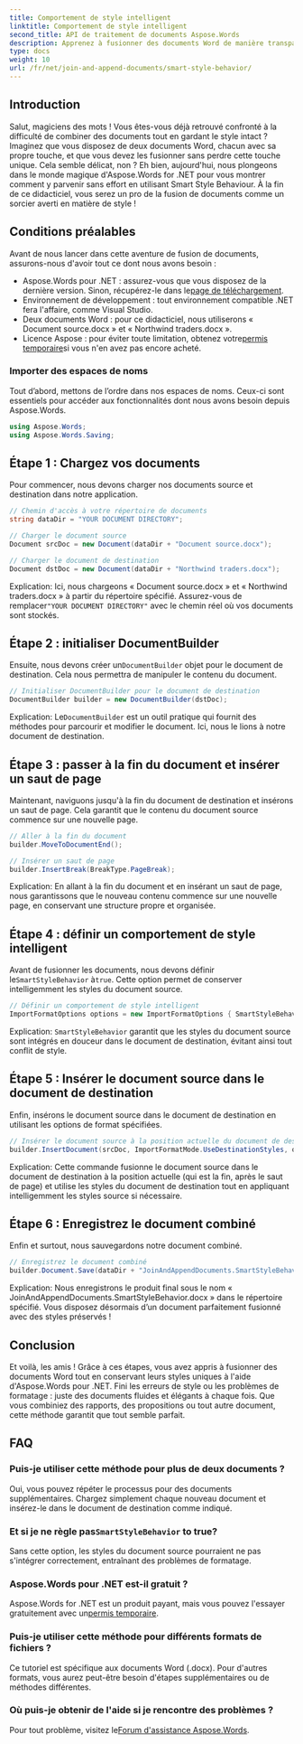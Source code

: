 ```yaml
---
title: Comportement de style intelligent
linktitle: Comportement de style intelligent
second_title: API de traitement de documents Aspose.Words
description: Apprenez à fusionner des documents Word de manière transparente avec Aspose.Words for .NET, en préservant les styles et en garantissant des résultats professionnels.
type: docs
weight: 10
url: /fr/net/join-and-append-documents/smart-style-behavior/
---
```

## Introduction

Salut, magiciens des mots ! Vous êtes-vous déjà retrouvé confronté à la difficulté de combiner des documents tout en gardant le style intact ? Imaginez que vous disposez de deux documents Word, chacun avec sa propre touche, et que vous devez les fusionner sans perdre cette touche unique. Cela semble délicat, non ? Eh bien, aujourd'hui, nous plongeons dans le monde magique d'Aspose.Words for .NET pour vous montrer comment y parvenir sans effort en utilisant Smart Style Behaviour. À la fin de ce didacticiel, vous serez un pro de la fusion de documents comme un sorcier averti en matière de style !

## Conditions préalables

Avant de nous lancer dans cette aventure de fusion de documents, assurons-nous d'avoir tout ce dont nous avons besoin :

-  Aspose.Words pour .NET : assurez-vous que vous disposez de la dernière version. Sinon, récupérez-le dans le[page de téléchargement](https://releases.aspose.com/words/net/).
- Environnement de développement : tout environnement compatible .NET fera l'affaire, comme Visual Studio.
- Deux documents Word : pour ce didacticiel, nous utiliserons « Document source.docx » et « Northwind traders.docx ».
-  Licence Aspose : pour éviter toute limitation, obtenez votre[permis temporaire](https://purchase.aspose.com/temporary-license/)si vous n'en avez pas encore acheté.

### Importer des espaces de noms

Tout d’abord, mettons de l’ordre dans nos espaces de noms. Ceux-ci sont essentiels pour accéder aux fonctionnalités dont nous avons besoin depuis Aspose.Words.

```csharp
using Aspose.Words;
using Aspose.Words.Saving;
```

## Étape 1 : Chargez vos documents

Pour commencer, nous devons charger nos documents source et destination dans notre application.

```csharp
// Chemin d'accès à votre répertoire de documents
string dataDir = "YOUR DOCUMENT DIRECTORY";

// Charger le document source
Document srcDoc = new Document(dataDir + "Document source.docx");

// Charger le document de destination
Document dstDoc = new Document(dataDir + "Northwind traders.docx");
```

Explication:
 Ici, nous chargeons « Document source.docx » et « Northwind traders.docx » à partir du répertoire spécifié. Assurez-vous de remplacer`"YOUR DOCUMENT DIRECTORY"` avec le chemin réel où vos documents sont stockés.

## Étape 2 : initialiser DocumentBuilder

 Ensuite, nous devons créer un`DocumentBuilder` objet pour le document de destination. Cela nous permettra de manipuler le contenu du document.

```csharp
// Initialiser DocumentBuilder pour le document de destination
DocumentBuilder builder = new DocumentBuilder(dstDoc);
```

Explication:
 Le`DocumentBuilder` est un outil pratique qui fournit des méthodes pour parcourir et modifier le document. Ici, nous le lions à notre document de destination.

## Étape 3 : passer à la fin du document et insérer un saut de page

Maintenant, naviguons jusqu'à la fin du document de destination et insérons un saut de page. Cela garantit que le contenu du document source commence sur une nouvelle page.

```csharp
// Aller à la fin du document
builder.MoveToDocumentEnd();

// Insérer un saut de page
builder.InsertBreak(BreakType.PageBreak);
```

Explication:
En allant à la fin du document et en insérant un saut de page, nous garantissons que le nouveau contenu commence sur une nouvelle page, en conservant une structure propre et organisée.

## Étape 4 : définir un comportement de style intelligent

 Avant de fusionner les documents, nous devons définir le`SmartStyleBehavior` à`true`. Cette option permet de conserver intelligemment les styles du document source.

```csharp
// Définir un comportement de style intelligent
ImportFormatOptions options = new ImportFormatOptions { SmartStyleBehavior = true };
```

Explication:
`SmartStyleBehavior` garantit que les styles du document source sont intégrés en douceur dans le document de destination, évitant ainsi tout conflit de style.

## Étape 5 : Insérer le document source dans le document de destination

Enfin, insérons le document source dans le document de destination en utilisant les options de format spécifiées.

```csharp
// Insérer le document source à la position actuelle du document de destination
builder.InsertDocument(srcDoc, ImportFormatMode.UseDestinationStyles, options);
```

Explication:
Cette commande fusionne le document source dans le document de destination à la position actuelle (qui est la fin, après le saut de page) et utilise les styles du document de destination tout en appliquant intelligemment les styles source si nécessaire.

## Étape 6 : Enregistrez le document combiné

Enfin et surtout, nous sauvegardons notre document combiné.

```csharp
// Enregistrez le document combiné
builder.Document.Save(dataDir + "JoinAndAppendDocuments.SmartStyleBehavior.docx");
```

Explication:
Nous enregistrons le produit final sous le nom « JoinAndAppendDocuments.SmartStyleBehavior.docx » dans le répertoire spécifié. Vous disposez désormais d’un document parfaitement fusionné avec des styles préservés !

## Conclusion

Et voilà, les amis ! Grâce à ces étapes, vous avez appris à fusionner des documents Word tout en conservant leurs styles uniques à l'aide d'Aspose.Words pour .NET. Fini les erreurs de style ou les problèmes de formatage : juste des documents fluides et élégants à chaque fois. Que vous combiniez des rapports, des propositions ou tout autre document, cette méthode garantit que tout semble parfait.

## FAQ

### Puis-je utiliser cette méthode pour plus de deux documents ?
Oui, vous pouvez répéter le processus pour des documents supplémentaires. Chargez simplement chaque nouveau document et insérez-le dans le document de destination comme indiqué.

### Et si je ne règle pas`SmartStyleBehavior` to true?
Sans cette option, les styles du document source pourraient ne pas s'intégrer correctement, entraînant des problèmes de formatage.

### Aspose.Words pour .NET est-il gratuit ?
 Aspose.Words for .NET est un produit payant, mais vous pouvez l'essayer gratuitement avec un[permis temporaire](https://purchase.aspose.com/temporary-license/).

### Puis-je utiliser cette méthode pour différents formats de fichiers ?
Ce tutoriel est spécifique aux documents Word (.docx). Pour d'autres formats, vous aurez peut-être besoin d'étapes supplémentaires ou de méthodes différentes.

### Où puis-je obtenir de l'aide si je rencontre des problèmes ?
 Pour tout problème, visitez le[Forum d'assistance Aspose.Words](https://forum.aspose.com/c/words/8).
